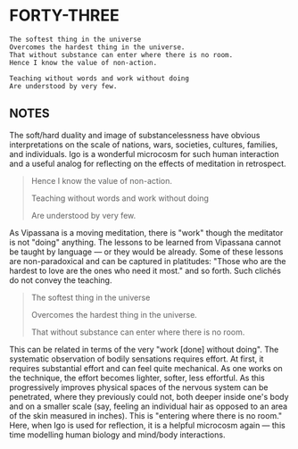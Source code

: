 
# FORTY-THREE #

```
The softest thing in the universe
Overcomes the hardest thing in the universe.
That without substance can enter where there is no room.
Hence I know the value of non-action.

Teaching without words and work without doing
Are understood by very few.
```

## NOTES ##

The soft/hard duality and image of substancelessness have obvious interpretations on the scale of nations, wars, societies, cultures, families, and individuals. Igo is a wonderful microcosm for such human interaction and a useful analog for reflecting on the effects of meditation in retrospect.

> Hence I know the value of non-action.
>
> Teaching without words and work without doing
>
> Are understood by very few.

As Vipassana is a moving meditation, there is "work" though the meditator is not "doing" anything. The lessons to be learned from Vipassana cannot be taught by language — or they would be already. Some of these lessons are non-paradoxical and can be captured in platitudes: "Those who are the hardest to love are the ones who need it most." and so forth. Such clichés do not convey the teaching.

> The softest thing in the universe
>
> Overcomes the hardest thing in the universe.
>
> That without substance can enter where there is no room.

This can be related in terms of the very "work [done] without doing". The systematic observation of bodily sensations requires effort. At first, it requires substantial effort and can feel quite mechanical. As one works on the technique, the effort becomes lighter, softer, less effortful. As this progressively improves physical spaces of the nervous system can be penetrated, where they previously could not, both deeper inside one's body and on a smaller scale (say, feeling an individual hair as opposed to an area of the skin measured in inches). This is "entering where there is no room." Here, when Igo is used for reflection, it is a helpful microcosm again — this time modelling human biology and mind/body interactions.
